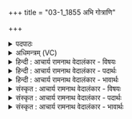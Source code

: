 +++
title = "03-1_1855 अभि गोत्राणि"

+++
<details><summary>पदपाठः</summary>

अ꣣भि꣢। गो꣣त्रा꣡णि꣢। स꣡ह꣢꣯सा। गा꣡ह꣢꣯मानः। अ꣣दयः꣢। अ꣣। दयः꣢। वी꣣रः꣢। श꣣त꣡म꣢न्युः। श꣣त꣢। म꣣न्युः। इ꣡न्द्रः꣢꣯। दु꣣श्च्यवनः꣢। दुः꣣। च्यवनः꣢। पृ꣣तनाषा꣢ट्। पृ꣣तना। षा꣢ट्। अ꣣युध्यः꣢। अ꣣। युध्यः꣢। अ꣣स्मा꣡क꣢म्। से꣡नाः꣢꣯। अ꣣वतु। प्र꣢। यु꣡त्सु꣢। १८५५।
</details>

<details><summary>अधिमन्त्रम् (VC)</summary>

- इन्द्रः
- अप्रतिरथ ऐन्द्रः
- त्रिष्टुप्
- धैवतः
</details>

<details><summary>हिन्दी : आचार्य रामनाथ वेदालंकार - विषयः</summary>

प्रथम मन्त्र में जीवात्मा-रूप सेनापति से रक्षा की प्रार्थना की गयी है।
</details>

<details><summary>हिन्दी : आचार्य रामनाथ वेदालंकार - पदार्थः</summary>

पदार्थान्वय -  (सहसा) आत्मबल से (गोत्राणि) व्याधि,स्त्यान,संशय आदि योग-विघ्नों के तथा बाह्य विघ्नों के किलों का (अभि गाहमानः) अवगाहन करता हुआ, (अदयः) आन्तरिक तथा बाह्य शत्रुओं पर दया न दिखानेवाला, (वीरः) वीर, (शतमन्युः) अनन्त तेजवाला, (दुश्च्यवनः) शत्रुओं से विचलित न किया जा सकनेवाला, (पृतनाषाट्) शत्रुसेनाओं को पराजित कर देनेवाला, (अयुध्यः) शत्रुओं के लिए जिससे युद्ध कर पाना असम्भव होता है ऐसा (इन्द्रः) जीवात्मा-रूप सेनापति (युत्सु) आन्तरिक तथा बाह्य देवासुरसङ्ग्रामों में (अस्माकं सेनाः) हमारी यम-नियम आदि की सेनाओं को और धार्मिक योद्धाओं की सेनाओं को (प्र अवतु) भली-भाँति रक्षित करे ॥१॥
</details>

<details><summary>हिन्दी : आचार्य रामनाथ वेदालंकार - भावार्थः</summary>

भावार्थ -  जैसे राष्ट्र में कोई वीर सेनापति स्वपक्षीय सेनाओं की शत्रुओं से रक्षा करता है और दुष्ट शत्रुओं का शस्त्रास्त्रों से वधॄ करता है,वैसे ही देह में स्थित जीवात्मा प्रबोध प्राप्त करके अपने सङ्कल्प के बल से और भुजाओं के बल से सब आन्तरिक तथा बाहरी शत्रुओं को पराजित करे ॥१॥
</details>

<details><summary>संस्कृत : आचार्य रामनाथ वेदालंकार - विषयः</summary>

तत्रादौ जीवात्मरूपः सेनापतिः रक्षणं प्रार्थ्यते।
</details>

<details><summary>संस्कृत : आचार्य रामनाथ वेदालंकार - पदार्थः</summary>

पदार्थान्वय -  (सहसा) आत्मबलेन (गोत्राणि) व्याधिस्त्यानसंशयादीनां योगविघ्नानां बाह्यविघ्नानां च दुर्गाणि (अभि गाहमानः) आलोडयमानः, (अदयः) अन्तःशत्रुषु बाह्यशत्रुषु च निर्दयः, (वीरः) पराक्रमवान्, (शतमन्युः) अनन्ततेजाः, (दुश्च्यवनः) रिपुभिरच्याव्यः, (पृतनाषाट्) शत्रुसेनानां पराजेता, (अयुध्यः) शत्रुभिर्योद्धुमशक्यः (इन्द्रः) जीवात्मरूपः सेनापतिः (युत्सु) आन्तरेषु बाह्येषु च देवासुरसंग्रामेषु (अस्माकम् सेनाः) अस्मत्पक्षीयाः यमनियमादीनां धार्मिकाणां योद्धॄणां वा पृतनाः (प्र अवतु) प्रकर्षेण रक्षतु ॥१॥२
</details>

<details><summary>संस्कृत : आचार्य रामनाथ वेदालंकार - भावार्थः</summary>

भावार्थ -  यथा राष्ट्रे कश्चिद् वीरः सेनानीः स्वपक्षीयाः सेनाः शत्रुभ्यो रक्षति,दुष्टान् रिपूंश्च शस्त्रास्त्रैर्हिनस्ति तथैव देहाधिष्ठितो जीवात्मा प्रबोधं प्राप्य स्वसंकल्पबलेन बाहुबलेन च सर्वानाभ्यन्तरान् बाह्यांश्च शत्रून् पराजयेत् ॥१॥
</details>
